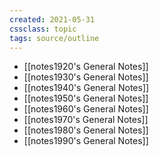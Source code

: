 ```yaml
---
created: 2021-05-31
cssclass: topic
tags: source/outline
---
```


- [[notes1920's General Notes]]
- [[notes1930's General Notes]]
- [[notes1940's General Notes]]
- [[notes1950's General Notes]]
- [[notes1960's General Notes]]
- [[notes1970's General Notes]]
- [[notes1980's General Notes]]
- [[notes1990's General Notes]]
